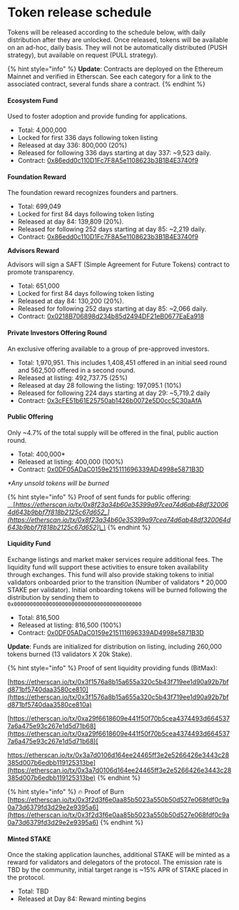# Token release schedule

Tokens will be released according to the schedule below, with daily distribution after they are unlocked. Once released, tokens will be available on an ad-hoc, daily basis. They will not be automatically distributed \(PUSH strategy\), but available on request \(PULL strategy\).

{% hint style="info" %}
**Update**: Contracts are deployed on the Ethereum Mainnet and verified in Etherscan. See each category for a link to the associated contract, several funds share a contract.
{% endhint %}

#### Ecosystem Fund

Used to foster adoption and provide funding for applications.

* Total: 4,000,000
* Locked for first 336 days following token listing
* Released at day 336: 800,000 \(20%\)
* Released for following 336 days starting at day 337: ~9,523 daily.
* Contract: [0x86edd0c110D1Fc7F8A5e1108623b3B1B4E3740f9](https://etherscan.io/address/0x86edd0c110d1fc7f8a5e1108623b3b1b4e3740f9)

#### Foundation Reward

The foundation reward recognizes founders and partners.

* Total: 699,049
* Locked for first 84 days following token listing
* Released at day 84: 139,809 \(20%\). 
* Released for following 252 days starting at day 85: ~2,219 daily.
* Contract: [0x86edd0c110D1Fc7F8A5e1108623b3B1B4E3740f9](https://etherscan.io/address/0x86edd0c110d1fc7f8a5e1108623b3b1b4e3740f9)

**Advisors Reward**

Advisors will sign a SAFT \(Simple Agreement for Future Tokens\) contract to promote transparency.

* Total: 651,000
* Locked for first 84 days following token listing
* Released at day 84: 130,200 \(20%\). 
* Released for following 252 days starting at day 85: ~2,066 daily.
* Contract: [0x0218B706898d234b85d2494DF21eB0677EaEa918](https://etherscan.io/address/0x0218B706898d234b85d2494DF21eB0677EaEa918)

#### Private Investors Offering Round

An exclusive offering available to a group of pre-approved investors.

* Total: 1,970,951. This includes 1,408,451 offered in an initial seed round and 562,500 offered in a second round.
* Released at listing: 492,737.75 \(25%\)
* Released at day 28 following the listing: 197,095.1 \(10%\)
* Released for following 224 days starting at day 29: ~5,719.2 daily
* Contract: [0x3cFE51b61E25750ab1426b0072e5D0cc5C30aAfA](https://etherscan.io/address/0x3cFE51b61E25750ab1426b0072e5D0cc5C30aAfA)

#### Public Offering

Only ~4.7% of the total supply will be offered in the final, public auction round.

* Total: 400,000\*
* Released at listing: 400,000 \(100%\)
* Contract: [0x0DF05ADaC0159e215111696339AD4998e5871B3D](https://etherscan.io/address/0x0df05adac0159e215111696339ad4998e5871b3d)

_\*Any unsold tokens will be burned_

{% hint style="info" %}
Proof of sent funds for public offering:  
__[_https://etherscan.io/tx/0x8f23a34b60e35399a97cea74d6ab48df320064d643b9bbf7f818b2125c67d652_](https://etherscan.io/tx/0x8f23a34b60e35399a97cea74d6ab48df320064d643b9bbf7f818b2125c67d652)\_\_
{% endhint %}

#### Liquidity Fund

Exchange listings and market maker services require additional fees. The liquidity fund will support these activities to ensure token availability through exchanges. This fund will also provide staking tokens to initial validators onboarded prior to the transition \(Number of validators \* 20,000 STAKE per validator\). Initial onboarding tokens will be burned following the distribution by sending them to `0x0000000000000000000000000000000000000000`

* Total: 816,500
* Released at listing: 816,500 \(100%\)
* Contract: [0x0DF05ADaC0159e215111696339AD4998e5871B3D](https://etherscan.io/address/0x0df05adac0159e215111696339ad4998e5871b3d)

**Update**: Funds are initialized for distribution on listing, including 260,000 tokens burned \(13 validators X 20k Stake\).

{% hint style="info" %}
Proof of sent liquidity providing funds \(BitMax\):  
  
[https://etherscan.io/tx/0x3f1576a8b15a655a320c5b43f719ee1d90a92b7bfd871bf5740daa3580ce810](https://etherscan.io/tx/0x3f1576a8b15a655a320c5b43f719ee1d90a92b7bfd871bf5740daa3580ce810a)  
  
[https://etherscan.io/tx/0xa29f6618609e441f50f70b5cea4374493d6645377a6a475e93c267e1d5d71b68](https://etherscan.io/tx/0xa29f6618609e441f50f70b5cea4374493d6645377a6a475e93c267e1d5d71b68)[  
  
https://etherscan.io/tx/0x3a7d0106d164ee24465ff3e2e5266426e3443c28385d007b6edbb119125313be](https://etherscan.io/tx/0x3a7d0106d164ee24465ff3e2e5266426e3443c28385d007b6edbb119125313be)
{% endhint %}

{% hint style="info" %}
🔥 Proof of Burn   
[https://etherscan.io/tx/0x3f2d3f6e0aa85b5023a550b50d527e068fdf0c9a0a73d6379fd3d29e2e9395a6](https://etherscan.io/tx/0x3f2d3f6e0aa85b5023a550b50d527e068fdf0c9a0a73d6379fd3d29e2e9395a6) 
{% endhint %}

#### Minted STAKE

Once the staking application launches, additional STAKE will be minted as a reward for validators and delegators of the protocol. The emission rate is TBD by the community, initial target range is ~15% APR of STAKE placed in the protocol.

* Total: TBD
* Released at Day 84: Reward minting begins

